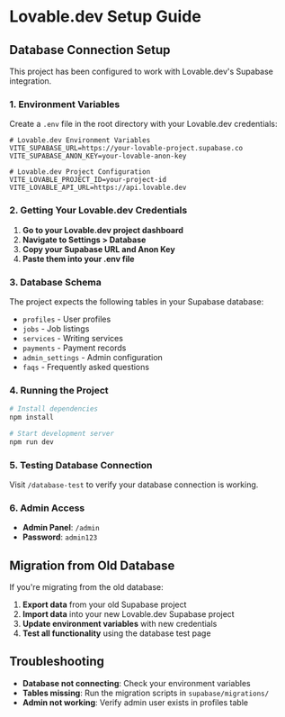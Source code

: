 # Lovable.dev Setup Guide

## Database Connection Setup

This project has been configured to work with Lovable.dev's Supabase integration.

### 1. Environment Variables

Create a `.env` file in the root directory with your Lovable.dev credentials:

```env
# Lovable.dev Environment Variables
VITE_SUPABASE_URL=https://your-lovable-project.supabase.co
VITE_SUPABASE_ANON_KEY=your-lovable-anon-key

# Lovable.dev Project Configuration
VITE_LOVABLE_PROJECT_ID=your-project-id
VITE_LOVABLE_API_URL=https://api.lovable.dev
```

### 2. Getting Your Lovable.dev Credentials

1. **Go to your Lovable.dev project dashboard**
2. **Navigate to Settings > Database**
3. **Copy your Supabase URL and Anon Key**
4. **Paste them into your .env file**

### 3. Database Schema

The project expects the following tables in your Supabase database:

- `profiles` - User profiles
- `jobs` - Job listings
- `services` - Writing services
- `payments` - Payment records
- `admin_settings` - Admin configuration
- `faqs` - Frequently asked questions

### 4. Running the Project

```bash
# Install dependencies
npm install

# Start development server
npm run dev
```

### 5. Testing Database Connection

Visit `/database-test` to verify your database connection is working.

### 6. Admin Access

- **Admin Panel**: `/admin`
- **Password**: `admin123`

## Migration from Old Database

If you're migrating from the old database:

1. **Export data** from your old Supabase project
2. **Import data** into your new Lovable.dev Supabase project
3. **Update environment variables** with new credentials
4. **Test all functionality** using the database test page

## Troubleshooting

- **Database not connecting**: Check your environment variables
- **Tables missing**: Run the migration scripts in `supabase/migrations/`
- **Admin not working**: Verify admin user exists in profiles table
